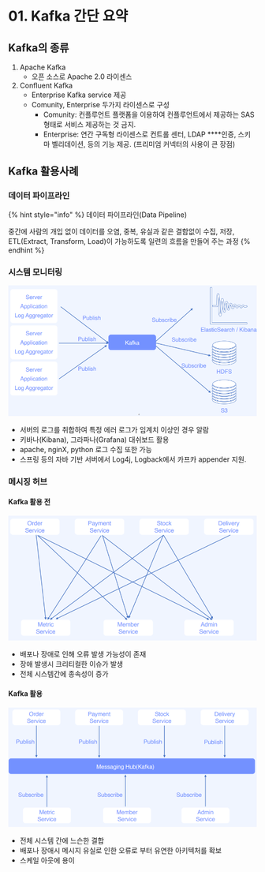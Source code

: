 # 01. Kafka 간단 요약

## Kafka의 종류

1. Apache Kafka
   * 오픈 소스로 Apache 2.0 라이센스
2. Confluent Kafka
   * Enterprise Kafka service 제공
   * Comunity, Enterprise 두가지 라이센스로 구성
     * Comunity: 컨플루언트 플랫폼을 이용하여 컨플루언트에서 제공하는 SAS형태로 서비스 제공하는 것 금지.
     * Enterprise: 연간 구독형 라이센스로 컨트롤 센터, LDAP \*\*\*\*인증, 스키마 벨리데이션, 등의 기능 제공. (프리미엄 커넥터의 사용이 큰 장점)

## Kafka 활용사례

### 데이터 파이프라인

{% hint style="info" %}
데이터 파이프라인(Data Pipeline)&#x20;

중간에 사람의 개입 없이 데이터를 오염, 중복, 유실과 같은 결함없이 수집, 저장, ETL(Extract, Transform, Load)이 가능하도록 일련의 흐름을 만들어 주는 과정
{% endhint %}

### 시스템 모니터링

![](<../../../../.gitbook/assets/image (40).png>)

* 서버의 로그를 취합하여 특정 에러 로그가 임계치 이상인 경우 알람
* 키바나(Kibana), 그라파나(Grafana) 대쉬보드 활용
* apache, nginX, python 로그 수집 또한 가능
* 스프링 등의 자바 기반 서버에서 Log4j, Logback에서 카프카 appender 지원.

### 메시징 허브

#### Kafka 활용 전

![](<../../../../.gitbook/assets/image (44).png>)

* 배포나 장애로 인해 오류 발생 가능성이 존재
* 장애 발생시 크리티컬한 이슈가 발생
* 전체 시스템간에 종속성이 증가

#### Kafka 활용

![](<../../../../.gitbook/assets/image (23) (1).png>)

* 전체 시스템 간에 느슨한 결합
* 배포나 장애시 메시지 유실로 인한 오류로 부터 유연한 아키텍처를 확보
* 스케일 아웃에 용이
